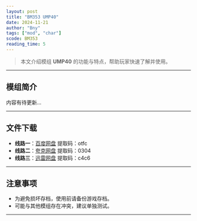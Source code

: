 ```yaml
---
layout: post
title: "BM353 UMP40"
date: 2024-11-21
author: "Bny"
tags: ["mod", "char"]
scode: BM353
reading_time: 5
---
```


> 本文介绍模组 **UMP40** 的功能与特点，帮助玩家快速了解并使用。

---

## 模组简介

内容有待更新...

---


## 文件下载
- **线路一**：[百度网盘](https://pan.baidu.com/s/137vQBRNUd-guTF-GGqk6tA?pwd=otfc)  提取码：otfc  
- **线路二**：[夸克网盘](https://pan.quark.cn/s/030bd8f2b0c4?pwd=0304)  提取码：0304  
- **线路三**：[迅雷网盘](https://pan.xunlei.com/s/VOCCbVhLT4vle4QlH6p7RaG4A1?pwd=c4c6)  提取码：c4c6  

---

## 注意事项
- 为避免损坏存档，使用前请备份游戏存档。
- 可能与其他模组存在冲突，建议单独测试。

---

